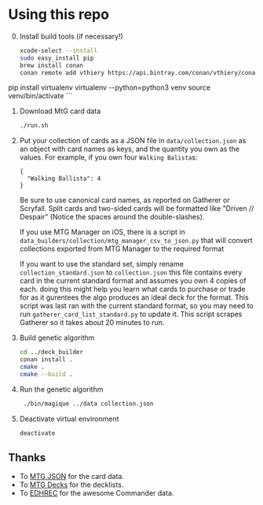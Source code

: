 # Using this repo

0. Install build tools (if necessary!)

	```bash
	xcode-select --install
	sudo easy_install pip
	brew install conan
	conan remote add vthiery https://api.bintray.com/conan/vthiery/conan-packages
  pip install virtualenv
	virtualenv --python=python3 venv
  source venv/bin/activate
	```

1. Download MtG card data

   ```bash
   ./run.sh
   ```

2. Put your collection of cards as a JSON file in `data/collection.json` as an object with card names as keys, and the quantity you own as the values. For example, if you own four `Walking Balista`s:

    ```
    {
      "Walking Ballista": 4
    }
    ```

    Be sure to use canonical card names, as reported on Gatherer or Scryfall. Split cards and two-sided cards will be formatted like "Driven // Despair" (Notice the spaces around the double-slashes).

    If you use MTG Manager on iOS, there is a script in `data_builders/collection/mtg_manager_csv_to_json.py` that will convert collections exported from MTG Manager to the required format
	
	If you want to use the standard set, simply rename `collection_standard.json` to `collection.json` this file contains every card in the current standard format and assumes you own 4 copies of each. doing this might help you learn what cards to purchase or trade for as it gurentees the algo produces an ideal deck for the format.
	This script was last ran with the current standard format, so you may need to run `gatherer_card_list_standard.py` to update it. This script scrapes Gatherer so it takes about 20 minutes to run.

8. Build genetic algorithm

   ```bash
   cd ../deck_builder
   conan install .
   cmake .
   cmake --build .
   ```

9. Run the genetic algorithm

   ```bash
    ./bin/magique ../data collection.json
    ```

10. Deactivate virtual environment

    ```bash
    deactivate
    ```

## Thanks

* To [MTG JSON](https://mtgjson.com/) for the card data.
* To [MTG Decks](https://mtgdecks.net/) for the decklists.
* To [EDHREC](https://edhrec.com/) for the awesome Commander data.
